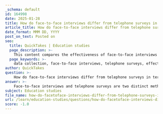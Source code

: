 ```yaml
---
_schema: default
id: 164998
date: 2025-01-28
title: How do face-to-face interviews differ from telephone surveys in terms of data collection effectiveness?
article_title: How do face-to-face interviews differ from telephone surveys in terms of data collection effectiveness?
date_format: MMM DD, YYYY
post_on_text: Posted on
seo:
  title: QuickTakes | Education studies
  page_description: >-
    This content compares the effectiveness of face-to-face interviews and telephone surveys in data collection, highlighting their advantages and disadvantages.
  page_keywords: >-
    data collection, face-to-face interviews, telephone surveys, effectiveness, personal connection, non-verbal cues, clarification, cost-effectiveness, speed, anonymity, sample representativeness, qualitative data, research methods
author: QuickTakes
question: >-
    How do face-to-face interviews differ from telephone surveys in terms of data collection effectiveness?
answer: >-
    Face-to-face interviews and telephone surveys are two distinct methods of data collection, each with its own advantages and disadvantages that can affect their effectiveness in gathering data.\n\n### Advantages of Face-to-Face Interviews:\n1. **Personal Connection**: Face-to-face interviews foster a personal bond between the interviewer and the interviewee, which can lead to better communication and understanding. This connection can encourage respondents to provide more detailed and thoughtful answers.\n2. **Non-Verbal Cues**: Interviewers can observe body language and other non-verbal cues, which can provide additional context to the responses. This can be particularly important in sensitive topics where emotional responses may be significant.\n3. **Clarification Opportunities**: Respondents have the opportunity to ask for clarification on questions, which can lead to more accurate and comprehensive data collection (De Vaus, 1991).\n\n### Disadvantages of Face-to-Face Interviews:\n1. **Cost and Time**: Face-to-face interviews are generally more expensive and time-consuming than telephone surveys due to travel and logistical considerations.\n2. **Interviewer Bias**: The presence of an interviewer may introduce bias, as respondents might alter their answers based on perceived expectations or social desirability.\n\n### Advantages of Telephone Surveys:\n1. **Cost-Effectiveness**: Telephone surveys are typically less expensive than face-to-face interviews, making them a more practical choice for large-scale data collection.\n2. **Speed of Data Collection**: They allow for quicker data collection, as interviews can be conducted in a shorter time frame and across a wider geographic area.\n3. **Anonymity**: Respondents may feel more comfortable providing honest answers over the phone, especially for sensitive topics, due to the perceived anonymity.\n\n### Disadvantages of Telephone Surveys:\n1. **Limited Non-Verbal Interaction**: The lack of face-to-face interaction means that interviewers cannot gauge non-verbal cues, which can lead to a loss of context in responses.\n2. **Sample Representativeness**: Telephone surveys may not reach certain demographics effectively, particularly those without access to phones or those who are less likely to answer calls (Lyberg and Kasprzyk, 1991).\n\n### Conclusion:\nIn summary, the effectiveness of data collection through face-to-face interviews versus telephone surveys largely depends on the research objectives, the target population, and the nature of the questions being asked. Face-to-face interviews may yield richer qualitative data due to personal interaction and non-verbal cues, while telephone surveys offer efficiency and cost-effectiveness. Researchers must weigh these factors carefully when designing their studies to ensure they choose the most appropriate method for their specific needs.
subject: Education studies
file_name: how-do-facetoface-interviews-differ-from-telephone-surveys-in-terms-of-data-collection-effectiveness.md
url: /learn/education-studies/questions/how-do-facetoface-interviews-differ-from-telephone-surveys-in-terms-of-data-collection-effectiveness
score: -1.0
---
```


&nbsp;